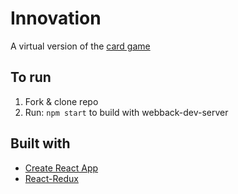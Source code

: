 # Innovation

A virtual version of the [card game](http://asmadigames.com/files/InnovationRules.pdf)

## To run

1. Fork & clone repo
2. Run: `npm start` to build with webback-dev-server

## Built with

- [Create React App](https://create-react-app.dev/)
- [React-Redux](https://react-redux.js.org/)